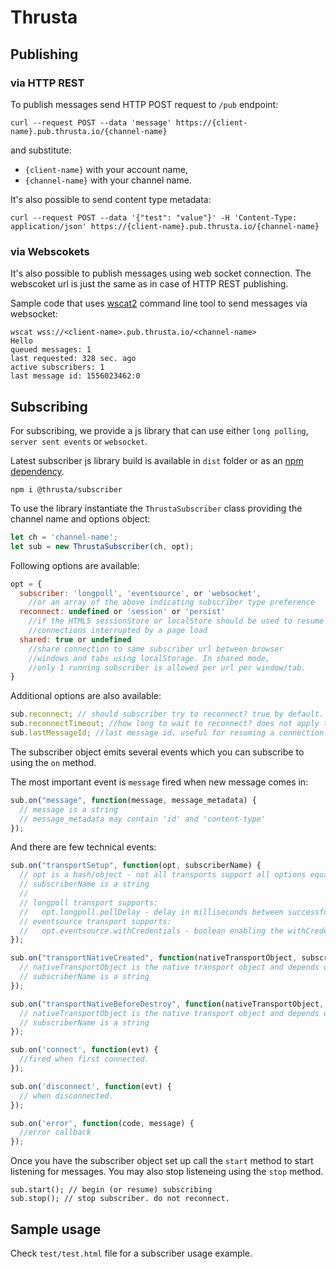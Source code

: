 # Thrusta

## Publishing

### via HTTP REST

To publish messages send HTTP POST request to `/pub` endpoint:

`curl --request POST --data 'message' https://{client-name}.pub.thrusta.io/{channel-name}` 

and substitute:
* `{client-name}` with your account name,
* `{channel-name}` with your channel name. 

It's also possible to send content type metadata:

`curl --request POST --data '{"test": "value"}' -H 'Content-Type: application/json' https://{client-name}.pub.thrusta.io/{channel-name}`  

### via Webscokets

It's also possible to publish messages using web socket connection. The webscoket url is just the same as in case of HTTP REST publishing.

Sample code that uses [wscat2](https://www.npmjs.com/package/wscat2) command line tool to send messages via websocket:

```
wscat wss://<client-name>.pub.thrusta.io/<channel-name>
Hello
queued messages: 1
last requested: 328 sec. ago
active subscribers: 1
last message id: 1556023462:0
```

## Subscribing

For subscribing, we provide a js library that can use either `long polling`, `server sent events` or `websocket`.

Latest subscriber js library build is available in `dist` folder or as an [npm dependency](https://www.npmjs.com/package/@thrusta/subscriber).

```
npm i @thrusta/subscriber
```

To use the library instantiate the `ThrustaSubscriber` class providing the channel name and options object:

```javascript 
let ch = 'channel-name';
let sub = new ThrustaSubscriber(ch, opt);
```

Following options are available:

```javascript
opt = {
  subscriber: 'longpoll', 'eventsource', or 'websocket',
    //or an array of the above indicating subscriber type preference
  reconnect: undefined or 'session' or 'persist'
    //if the HTML5 sessionStore or localStore should be used to resume
    //connections interrupted by a page load
  shared: true or undefined
    //share connection to same subscriber url between browser
    //windows and tabs using localStorage. In shared mode,
    //only 1 running subscriber is allowed per url per window/tab.
}
```

Additional options are also available:

```javascript
sub.reconnect; // should subscriber try to reconnect? true by default.
sub.reconnectTimeout; //how long to wait to reconnect? does not apply to EventSource, which reconnects on its own.
sub.lastMessageId; //last message id. useful for resuming a connection without loss or repetition.
```

The subscriber object emits several events which you can subscribe to using the `on` method.  

The most important event is `message` fired when new message comes in:

```javascript
sub.on("message", function(message, message_metadata) {
  // message is a string
  // message_metadata may contain 'id' and 'content-type'
});
```

And there are few technical events:

```javascript
sub.on("transportSetup", function(opt, subscriberName) {
  // opt is a hash/object - not all transports support all options equally. Only longpoll supports arbitrary headers
  // subscriberName is a string
  //
  // longpoll transport supports:
  //   opt.longpoll.pollDelay - delay in milliseconds between successful requests
  // eventsource transport supports:
  //   opt.eventsource.withCredentials - boolean enabling the withCredentials CORS setting
});

sub.on("transportNativeCreated", function(nativeTransportObject, subscriberName) {
  // nativeTransportObject is the native transport object and depends on the subscriber type
  // subscriberName is a string
});

sub.on("transportNativeBeforeDestroy", function(nativeTransportObject, subscriberName) {
  // nativeTransportObject is the native transport object and depends on the subscriber type
  // subscriberName is a string
});

sub.on('connect', function(evt) {
  //fired when first connected.
});

sub.on('disconnect', function(evt) {
  // when disconnected.
});

sub.on('error', function(code, message) {
  //error callback
});
```

Once you have the subscriber object set up call the `start` method to start listening for messages.
You may also stop listeneing using the `stop` method. 

```
sub.start(); // begin (or resume) subscribing
sub.stop(); // stop subscriber. do not reconnect.
```

## Sample usage

Check `test/test.html` file for a subscriber usage example.